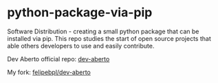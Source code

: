 # python-package-via-pip
Software Distribution - creating a small python package that can be installed via pip. This repo studies the start of open source projects that able others developers to use and easily contribute.

Dev Aberto official repo: [dev-aberto](https://github.com/Insper/dev-aberto)

My fork: [felipebpl/dev-aberto](https://github.com/felipebpl/dev-aberto)
